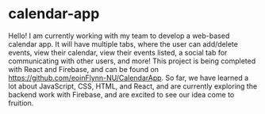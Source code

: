 # calendar-app

Hello! I am currently working with my team to develop a web-based calendar app. It will have multiple tabs, where the user can add/delete events, view their calendar, view their events listed, a social tab for communicating with other users, and more! This project is being completed with React and Firebase, and can be found on https://github.com/eoinFlynn-NU/CalendarApp. So far, we have learned a lot about JavaScript, CSS, HTML, and React, and are currently exploring the backend work with Firebase, and are excited to see our idea come to fruition.
